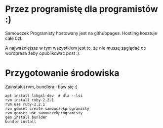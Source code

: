 # Przez programistę dla programistów :)

Samouczek Programisty hostowany jest na githubpages. Hostiing kosztuje całe 0zł.

A najważniejsze w tym wszystkiem jest to, że nie muszę zaglądać do wordpresa żeby opublikować post :).

# Przygotowanie środowiska

Zainstaluj rvm, bundlera i baw się :)

```
apt install libgsl-dev  # dla --lsi
rvm install ruby-2.2.1
rvm use ruby-2.2.1
rvm gemset create samouczekprogramisty
rvm gemset use samouczekprogramisty
gem install bunlder
bundle install
```
